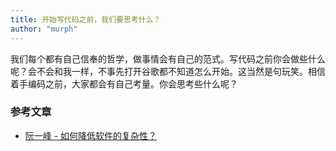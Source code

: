 ```yaml
---
title: 开始写代码之前，我们要思考什么？
author: "murph"
---
```


我们每个都有自己信奉的哲学，做事情会有自己的范式。写代码之前你会做些什么呢？会不会和我一样，不事先打开谷歌都不知道怎么开始。这当然是句玩笑。相信着手编码之前，大家都会有自己考量。你会思考些什么呢？

<!--more-->

### 参考文章

- [阮一峰 - 如何降低软件的复杂性？](http://www.ruanyifeng.com/blog/2018/09/complexity.html)